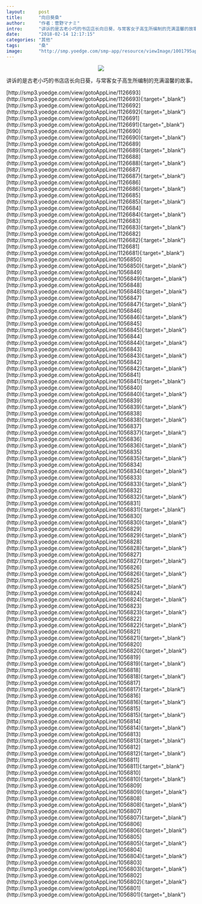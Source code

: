 ```yaml
---
layout:     post
title:      "向日葵桑"
author:     "作者：菅野マナミ"
intro:      "讲诉的是古老小巧的书店店长向日葵，与常客女子高生所编制的充满温馨的故事。"
date:       "2018-02-14 12:17:15"
categories: "其他"
tags:       "桑"
image:      "http://smp.yoedge.com/smp-app/resource/viewImage/1001795appline.png"
---
```

<div style="text-align: center">
<p><img src="http://smp.yoedge.com/smp-app/resource/viewImage/1001795appline.png"/></p>
</div>
<p class="post-meta">
<span>讲诉的是古老小巧的书店店长向日葵，与常客女子高生所编制的充满温馨的故事。</span>
</p>
[http://smp3.yoedge.com/view/gotoAppLine/1126693](http://smp3.yoedge.com/view/gotoAppLine/1126693){:target="_blank"}
[http://smp3.yoedge.com/view/gotoAppLine/1126692](http://smp3.yoedge.com/view/gotoAppLine/1126692){:target="_blank"}
[http://smp3.yoedge.com/view/gotoAppLine/1126691](http://smp3.yoedge.com/view/gotoAppLine/1126691){:target="_blank"}
[http://smp3.yoedge.com/view/gotoAppLine/1126690](http://smp3.yoedge.com/view/gotoAppLine/1126690){:target="_blank"}
[http://smp3.yoedge.com/view/gotoAppLine/1126689](http://smp3.yoedge.com/view/gotoAppLine/1126689){:target="_blank"}
[http://smp3.yoedge.com/view/gotoAppLine/1126688](http://smp3.yoedge.com/view/gotoAppLine/1126688){:target="_blank"}
[http://smp3.yoedge.com/view/gotoAppLine/1126687](http://smp3.yoedge.com/view/gotoAppLine/1126687){:target="_blank"}
[http://smp3.yoedge.com/view/gotoAppLine/1126686](http://smp3.yoedge.com/view/gotoAppLine/1126686){:target="_blank"}
[http://smp3.yoedge.com/view/gotoAppLine/1126685](http://smp3.yoedge.com/view/gotoAppLine/1126685){:target="_blank"}
[http://smp3.yoedge.com/view/gotoAppLine/1126684](http://smp3.yoedge.com/view/gotoAppLine/1126684){:target="_blank"}
[http://smp3.yoedge.com/view/gotoAppLine/1126683](http://smp3.yoedge.com/view/gotoAppLine/1126683){:target="_blank"}
[http://smp3.yoedge.com/view/gotoAppLine/1126682](http://smp3.yoedge.com/view/gotoAppLine/1126682){:target="_blank"}
[http://smp3.yoedge.com/view/gotoAppLine/1126681](http://smp3.yoedge.com/view/gotoAppLine/1126681){:target="_blank"}
[http://smp3.yoedge.com/view/gotoAppLine/1056850](http://smp3.yoedge.com/view/gotoAppLine/1056850){:target="_blank"}
[http://smp3.yoedge.com/view/gotoAppLine/1056849](http://smp3.yoedge.com/view/gotoAppLine/1056849){:target="_blank"}
[http://smp3.yoedge.com/view/gotoAppLine/1056848](http://smp3.yoedge.com/view/gotoAppLine/1056848){:target="_blank"}
[http://smp3.yoedge.com/view/gotoAppLine/1056847](http://smp3.yoedge.com/view/gotoAppLine/1056847){:target="_blank"}
[http://smp3.yoedge.com/view/gotoAppLine/1056846](http://smp3.yoedge.com/view/gotoAppLine/1056846){:target="_blank"}
[http://smp3.yoedge.com/view/gotoAppLine/1056845](http://smp3.yoedge.com/view/gotoAppLine/1056845){:target="_blank"}
[http://smp3.yoedge.com/view/gotoAppLine/1056844](http://smp3.yoedge.com/view/gotoAppLine/1056844){:target="_blank"}
[http://smp3.yoedge.com/view/gotoAppLine/1056843](http://smp3.yoedge.com/view/gotoAppLine/1056843){:target="_blank"}
[http://smp3.yoedge.com/view/gotoAppLine/1056842](http://smp3.yoedge.com/view/gotoAppLine/1056842){:target="_blank"}
[http://smp3.yoedge.com/view/gotoAppLine/1056841](http://smp3.yoedge.com/view/gotoAppLine/1056841){:target="_blank"}
[http://smp3.yoedge.com/view/gotoAppLine/1056840](http://smp3.yoedge.com/view/gotoAppLine/1056840){:target="_blank"}
[http://smp3.yoedge.com/view/gotoAppLine/1056839](http://smp3.yoedge.com/view/gotoAppLine/1056839){:target="_blank"}
[http://smp3.yoedge.com/view/gotoAppLine/1056838](http://smp3.yoedge.com/view/gotoAppLine/1056838){:target="_blank"}
[http://smp3.yoedge.com/view/gotoAppLine/1056837](http://smp3.yoedge.com/view/gotoAppLine/1056837){:target="_blank"}
[http://smp3.yoedge.com/view/gotoAppLine/1056836](http://smp3.yoedge.com/view/gotoAppLine/1056836){:target="_blank"}
[http://smp3.yoedge.com/view/gotoAppLine/1056835](http://smp3.yoedge.com/view/gotoAppLine/1056835){:target="_blank"}
[http://smp3.yoedge.com/view/gotoAppLine/1056834](http://smp3.yoedge.com/view/gotoAppLine/1056834){:target="_blank"}
[http://smp3.yoedge.com/view/gotoAppLine/1056833](http://smp3.yoedge.com/view/gotoAppLine/1056833){:target="_blank"}
[http://smp3.yoedge.com/view/gotoAppLine/1056832](http://smp3.yoedge.com/view/gotoAppLine/1056832){:target="_blank"}
[http://smp3.yoedge.com/view/gotoAppLine/1056831](http://smp3.yoedge.com/view/gotoAppLine/1056831){:target="_blank"}
[http://smp3.yoedge.com/view/gotoAppLine/1056830](http://smp3.yoedge.com/view/gotoAppLine/1056830){:target="_blank"}
[http://smp3.yoedge.com/view/gotoAppLine/1056829](http://smp3.yoedge.com/view/gotoAppLine/1056829){:target="_blank"}
[http://smp3.yoedge.com/view/gotoAppLine/1056828](http://smp3.yoedge.com/view/gotoAppLine/1056828){:target="_blank"}
[http://smp3.yoedge.com/view/gotoAppLine/1056827](http://smp3.yoedge.com/view/gotoAppLine/1056827){:target="_blank"}
[http://smp3.yoedge.com/view/gotoAppLine/1056826](http://smp3.yoedge.com/view/gotoAppLine/1056826){:target="_blank"}
[http://smp3.yoedge.com/view/gotoAppLine/1056825](http://smp3.yoedge.com/view/gotoAppLine/1056825){:target="_blank"}
[http://smp3.yoedge.com/view/gotoAppLine/1056824](http://smp3.yoedge.com/view/gotoAppLine/1056824){:target="_blank"}
[http://smp3.yoedge.com/view/gotoAppLine/1056823](http://smp3.yoedge.com/view/gotoAppLine/1056823){:target="_blank"}
[http://smp3.yoedge.com/view/gotoAppLine/1056822](http://smp3.yoedge.com/view/gotoAppLine/1056822){:target="_blank"}
[http://smp3.yoedge.com/view/gotoAppLine/1056821](http://smp3.yoedge.com/view/gotoAppLine/1056821){:target="_blank"}
[http://smp3.yoedge.com/view/gotoAppLine/1056820](http://smp3.yoedge.com/view/gotoAppLine/1056820){:target="_blank"}
[http://smp3.yoedge.com/view/gotoAppLine/1056819](http://smp3.yoedge.com/view/gotoAppLine/1056819){:target="_blank"}
[http://smp3.yoedge.com/view/gotoAppLine/1056818](http://smp3.yoedge.com/view/gotoAppLine/1056818){:target="_blank"}
[http://smp3.yoedge.com/view/gotoAppLine/1056817](http://smp3.yoedge.com/view/gotoAppLine/1056817){:target="_blank"}
[http://smp3.yoedge.com/view/gotoAppLine/1056816](http://smp3.yoedge.com/view/gotoAppLine/1056816){:target="_blank"}
[http://smp3.yoedge.com/view/gotoAppLine/1056815](http://smp3.yoedge.com/view/gotoAppLine/1056815){:target="_blank"}
[http://smp3.yoedge.com/view/gotoAppLine/1056814](http://smp3.yoedge.com/view/gotoAppLine/1056814){:target="_blank"}
[http://smp3.yoedge.com/view/gotoAppLine/1056813](http://smp3.yoedge.com/view/gotoAppLine/1056813){:target="_blank"}
[http://smp3.yoedge.com/view/gotoAppLine/1056812](http://smp3.yoedge.com/view/gotoAppLine/1056812){:target="_blank"}
[http://smp3.yoedge.com/view/gotoAppLine/1056811](http://smp3.yoedge.com/view/gotoAppLine/1056811){:target="_blank"}
[http://smp3.yoedge.com/view/gotoAppLine/1056810](http://smp3.yoedge.com/view/gotoAppLine/1056810){:target="_blank"}
[http://smp3.yoedge.com/view/gotoAppLine/1056809](http://smp3.yoedge.com/view/gotoAppLine/1056809){:target="_blank"}
[http://smp3.yoedge.com/view/gotoAppLine/1056808](http://smp3.yoedge.com/view/gotoAppLine/1056808){:target="_blank"}
[http://smp3.yoedge.com/view/gotoAppLine/1056807](http://smp3.yoedge.com/view/gotoAppLine/1056807){:target="_blank"}
[http://smp3.yoedge.com/view/gotoAppLine/1056806](http://smp3.yoedge.com/view/gotoAppLine/1056806){:target="_blank"}
[http://smp3.yoedge.com/view/gotoAppLine/1056805](http://smp3.yoedge.com/view/gotoAppLine/1056805){:target="_blank"}
[http://smp3.yoedge.com/view/gotoAppLine/1056804](http://smp3.yoedge.com/view/gotoAppLine/1056804){:target="_blank"}
[http://smp3.yoedge.com/view/gotoAppLine/1056803](http://smp3.yoedge.com/view/gotoAppLine/1056803){:target="_blank"}
[http://smp3.yoedge.com/view/gotoAppLine/1056802](http://smp3.yoedge.com/view/gotoAppLine/1056802){:target="_blank"}
[http://smp3.yoedge.com/view/gotoAppLine/1056801](http://smp3.yoedge.com/view/gotoAppLine/1056801){:target="_blank"}


